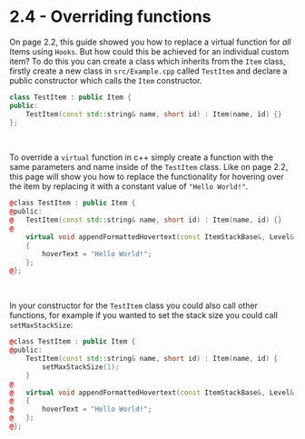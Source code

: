 # 2.4 - Overriding functions

On page 2.2, this guide showed you how to replace a virtual function for *all* Items using `Hooks`. But how could this be achieved for an individual custom item? To do this you can create a class which inherits from the `Item` class, firstly create a new class in `src/Example.cpp` called `TestItem` and declare a public constructor which calls the `Item` constructor.
```cpp
class TestItem : public Item {
public:
	TestItem(const std::string& name, short id) : Item(name, id) {}
};
```

<br />

To override a `virtual` function in c++ simply create a function with the same parameters and name inside of the `TestItem` class. Like on page 2.2, this page will show you how to replace the functionality for hovering over the item by replacing it with a constant value of `"Hello World!"`.
```cpp
@class TestItem : public Item {
@public:
@	TestItem(const std::string& name, short id) : Item(name, id) {}
@
	virtual void appendFormattedHovertext(const ItemStackBase&, Level&, std::string& hoverText, const bool) const 
	{
		hoverText = "Hello World!";
	};
@};
```

<br />

In your constructor for the `TestItem` class you could also call other functions, for example if you wanted to set the stack size you could call `setMaxStackSize`:
```cpp
@class TestItem : public Item {
@public:
	TestItem(const std::string& name, short id) : Item(name, id) {
		setMaxStackSize(1);
	}
@
@	virtual void appendFormattedHovertext(const ItemStackBase&, Level&, std::string& hoverText, const bool) const 
@	{
@		hoverText = "Hello World!";
@	};
@};
```